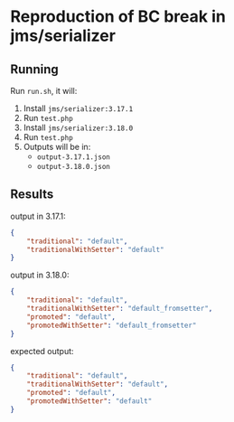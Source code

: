 # Reproduction of BC break in jms/serializer

## Running
Run `run.sh`, it will:
1. Install `jms/serializer:3.17.1`
2. Run `test.php`
3. Install `jms/serializer:3.18.0`
4. Run `test.php`
5. Outputs will be in:
   - `output-3.17.1.json`
   - `output-3.18.0.json`

## Results
output in 3.17.1:
```json
{
    "traditional": "default",
    "traditionalWithSetter": "default"
}
```

output in 3.18.0:
```json
{
    "traditional": "default",
    "traditionalWithSetter": "default_fromsetter",
    "promoted": "default",
    "promotedWithSetter": "default_fromsetter"
}
```

expected output:
```json
{
    "traditional": "default",
    "traditionalWithSetter": "default",
    "promoted": "default",
    "promotedWithSetter": "default"
}
```
